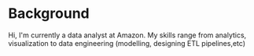 # Background
Hi, I'm currently a data analyst at Amazon. My skills range from analytics, visualization to data engineering (modelling, designing ETL pipelines,etc)
